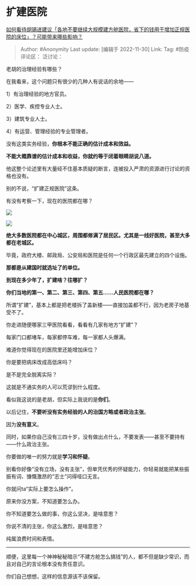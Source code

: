 # 扩建医院
[如何看待胡锡进建议「各地不要继续大规模建方舱医院，省下的钱用于增加正规医院的床位」？可能带来哪些影响？](https://www.zhihu.com/question/569548867/answer/2780830740)

> Author: #Anonymity
> Last update: [编辑于 2022-11-30]
> Link:
> Tag: #防疫
> 评论区：
> 泛讨论：

老胡的治理经验有哪些？

在我看来，这个问题只有很少的几种人有说话的余地——

1）有治理经验的地方官员。

2）医学、疾控专业人士。

3）建筑专业人士。

4）有运营、管理经验的专业管理者。

没有这类实务经验，**你根本不能正确的估计成本和效益。**

**不能大概靠谱的估计成本和收益，你就约等于闭着眼睛胡说八道。**

他这整个论述里有大量经不住基本质疑的断言，连被投入严肃的资源进行讨论的资格也没有。

别的不说，“扩建正规医院”这条。

有没有考察一下，现在的医院都在哪？

![](https://picx.zhimg.com/50/v2-3a98cd420c7374c2fbf8bd2a506915ae_720w.jpg?source=1940ef5c)

  

![](https://picx.zhimg.com/50/v2-df516ad823d5af5a3d78650abc95a45d_720w.jpg?source=1940ef5c)

**绝大多数医院都在中心城区，周围都修满了居民区。尤其是一线好医院，甚至大多都在老城区。**

毕竟，政府大楼、邮政局、公安局和医院是任何一个行政区最先建立的四个设施。

**那都是从建国时就选址了的单位。**

**到现在多少年了，扩建啥？往哪扩？**

**你们当地的第一、第二、第三、第四、第五……人民医院都在哪？**

所谓“扩建”，基本上都是把老楼拆了盖新楼——直接加盖都不行，因为老房子地基受不了。

你走进随便哪家三甲医院看看，看看有几家有地方“扩建”？

每家门口都堵车，每家都停车难，每一家都人头爆满。

难道你觉得现在的医院里还能增加床位？

你是要把病床改成高低床吗？

是不是完全脱离实际？

这就是不通实务的人可以荒谬到什么程度。

看似我这说的是老胡，但实际上我说的是**你们**。

以后记住，**不要听没有实务经验的人的治国方略或者政治主张**。

因为**没有意义**。

同时，如果你自己没有三四十岁，没有做出点什么，不要发表——甚至不要持有——什么政治主张。

你要做的唯一的努力就是**学习和怀疑**。

别看你好像“没有立场，没有主张”，但单凭优秀的怀疑能力，你轻易就能把某些振振有词、慷慨激昂的“志士”问得哑口无言。

你就问ta“实际上要怎么操作”。

原来你没方案，不知道要怎么办。

你不知道要怎么做的事，你这么坚决，是啥意思？

你说不清的主张，你这么激烈，是啥意思？

纯属浪费时间和表情。

---

顺便，这里每一个神神秘秘暗示“不建方舱怎么搞钱”的人，都不但是缺少常识，而且对自己的言论根本没有责任意识。

你们自己想想，这样的信息源该不该保留。
